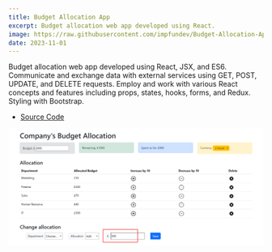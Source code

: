 ```yaml
---
title: Budget Allocation App
excerpt: Budget allocation web app developed using React.
image: https://raw.githubusercontent.com/impfundev/Budget-Allocation-App/main/public/budget_allocation.png
date: 2023-11-01
---
```


Budget allocation web app developed using React, JSX, and ES6. Communicate and exchange data with external services using GET, POST, UPDATE, and DELETE requests. Employ and work with various React concepts and features including props, states, hooks, forms, and Redux. Styling with Bootstrap.

- [Source Code](https://github.com/impfundev/Budget-Allocation-App)

![Screenshoot-2](https://raw.githubusercontent.com/impfundev/Budget-Allocation-App/main/public/budget_allocation.png)
